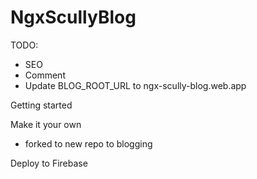 # NgxScullyBlog

TODO:

- SEO
- Comment
- Update BLOG_ROOT_URL to ngx-scully-blog.web.app

Getting started

Make it your own

- forked to new repo to blogging

Deploy to Firebase
